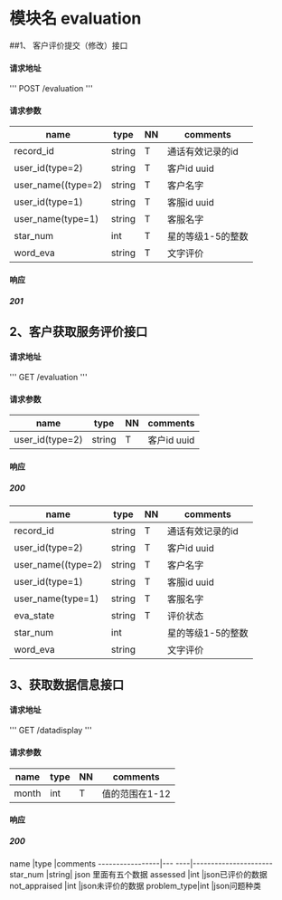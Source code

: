 # 模块名 evaluation
##1、 客户评价提交（修改）接口
#### 请求地址
'''
POST  /evaluation
'''
#### 请求参数
name  |type         |NN |comments
--------|-----------|-----|----------------------
record_id|string|   T  |通话有效记录的id
user_id(type=2) |string|T|客户id   uuid
user_name((type=2)|string|T|客户名字
user_id(type=1)|string|T|客服id    uuid
user_name(type=1)|string|T|客服名字
star_num|int|T|星的等级1-5的整数
word_eva|string|T|文字评价

#### 响应  
##### 201 
## 2、客户获取服务评价接口  
#### 请求地址
'''
GET  /evaluation
'''
#### 请求参数

name  |type         |NN |comments
--------|-----------|-----|-------------------
user_id(type=2) |string|T|客户id   uuid

#### 响应
##### 200

name  |type        |NN|comments
--------|-----------|---|----------------------
record_id|string|   T  |通话有效记录的id
user_id(type=2) |string|T|客户id   uuid
user_name((type=2)|string|T|客户名字
user_id(type=1)|string|T|客服id    uuid
user_name(type=1)|string|T|客服名字
eva_state|string|T|评价状态
star_num|int||星的等级1-5的整数
word_eva|string||文字评价
		
 
## 3、获取数据信息接口
#### 请求地址
'''
GET  /datadisplay
'''
#### 请求参数
name  |type         |NN |comments
--------|-----------|-----|----------------------
month|int            |   T  |值的范围在1-12

#### 响应
##### 200
name                 |type   |comments
-----------------|--- ----|----------------------
star_num         |string| json 里面有五个数据
assessed           |int     |json已评价的数据
not_appraised |int   |json未评价的数据
problem_type|int      |json问题种类



